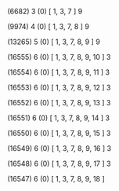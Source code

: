 (6682) 3 (0) [ 1, 3, 7 ] 9 


(9974) 4 (0) [ 1, 3, 7, 8 ] 9 


(13265) 5 (0) [ 1, 3, 7, 8, 9 ] 9 


(16555) 6 (0) [ 1, 3, 7, 8, 9, 10 ] 3 


(16554) 6 (0) [ 1, 3, 7, 8, 9, 11 ] 3 


(16553) 6 (0) [ 1, 3, 7, 8, 9, 12 ] 3 


(16552) 6 (0) [ 1, 3, 7, 8, 9, 13 ] 3 


(16551) 6 (0) [ 1, 3, 7, 8, 9, 14 ] 3 


(16550) 6 (0) [ 1, 3, 7, 8, 9, 15 ] 3 


(16549) 6 (0) [ 1, 3, 7, 8, 9, 16 ] 3 


(16548) 6 (0) [ 1, 3, 7, 8, 9, 17 ] 3 


(16547) 6 (0) [ 1, 3, 7, 8, 9, 18 ]  

